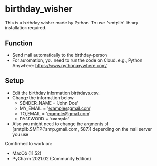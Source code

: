# birthday_wisher
This is a birthday wisher made by Python. To use, 'smtplib' library installation required.

## Function
- Send mail automatically to the birthday-person
- For automation, you need to run the code on Cloud. e.g., Python Anywhere: https://www.pythonanywhere.com/

## Setup
- Edit the birthday information birthdays.csv.
- Change the information below
  - SENDER_NAME = 'John Doe'
  - MY_EMAIL = 'example@gmail.com'
  - TO_EMAIL = 'example@gmail.com'
  - PASSWORD = 'example'
- Also you might need to change the argments of [smtplib.SMTP('smtp.gmail.com', 587)] depending on the mail server you use

Comfirmed to work on:
- MacOS (11.52)
- PyCharm 2021.02 (Community Edition)
